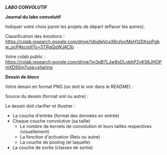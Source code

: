 ***LABO CONVOLUTIF***  

**Journal du labo convolutif**  

Indiquer votre choix parmi les projets de départ (effacer les autres): 

Classification des émotions : https://colab.research.google.com/drive/1dndIeVcxX6rzlycMpH1zDXsoPgbw_ocP#scrollTo=5TRgQqWJAClb  

Votre colab public : 
https://colab.research.google.com/drive/1nj3qB7LJw8oDLobhP2yK56JHOPmXD9Sm?usp=sharing

**Dessin de blocs**

Votre dessin en format PNG (on doit le voir dans le README) :  

Source du dessin (format xml ou autre) :  

Le dessin doit clarifier et illustrer :   
- La couche d'entrée (format des données en entrée)  
- Chaque couche convolutive (sa taille)  
  -  Le nombre de kernels de convolution et leurs tailles respectives (visuellement)  
  -  La fonction d'activation (Relu ou autre)  
  -  La couche de pooling (et laquelle)  
- La couche de sortie (classes de sortie)  

